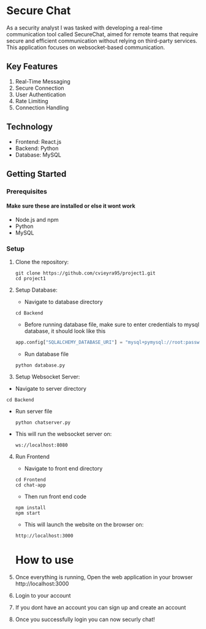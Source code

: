 # Secure Chat

As a security analyst I was tasked with developing a real-time communication tool called SecureChat, aimed for remote teams that require secure and efficient communication without relying on third-party services. This application focuses on websocket-based communication.

## Key Features
1. Real-Time Messaging
2. Secure Connection
3. User Authentication
4. Rate Limiting
5. Connection Handling

## Technology
- Frontend: React.js
- Backend: Python
- Database: MySQL

## Getting Started

### Prerequisites
#### Make sure these are installed or else it wont work
- Node.js and npm 
- Python
- MySQL

### Setup 

1. Clone the repository:

   ```
   git clone https://github.com/cvieyra95/project1.git
   cd project1
   ```
2. Setup Database: 
    - Navigate to database directory
   ```
   cd Backend
   ```
   - Before running database file, make sure to enter credentials to mysql database, it should look like this
   ```Python
   app.config["SQLALCHEMY_DATABASE_URI"] = "mysql+pymysql://root:password@localhost/databasename"
   ```
    - Run database file
    ```
    python database.py
    ```
4. Setup Websocket Server: 
  - Navigate to server directory
   ```
   cd Backend
   ```
  - Run server file 
      ```
    python chatserver.py
      ```
  - This will run the websocket server on:
      ```
      ws://localhost:8080
      ```
4. Run Frontend 
   - Navigate to front end directory
   ```
   cd Frontend
   cd chat-app
   ```
   - Then run front end code
   ```
   npm install
   npm start
   ```
   - This will launch the website on the browser on:
   ```
   http://localhost:3000
   ```

   # How to use
1. Once everything is running, Open the web application in your browser http://localhost:3000
2. Login to your account
3. If you dont have an account you can sign up and create an account
4. Once you successfully login you can now securly chat!





